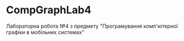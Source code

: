 # CompGraphLab4
 Лабораторна робота №4 з предмету "Програмування комп'ютерної графіки в мобільних системах"
